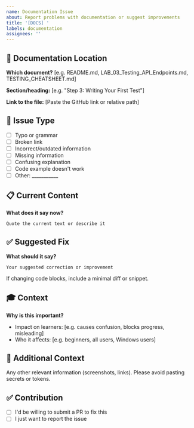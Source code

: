 ```yaml
---
name: Documentation Issue
about: Report problems with documentation or suggest improvements
title: '[DOCS] '
labels: documentation
assignees: ''
---
```

<!--
Template Version: 2.0
Last Updated: October 2025
-->

## 📄 Documentation Location

**Which document?**
[e.g. README.md, LAB_03_Testing_API_Endpoints.md, TESTING_CHEATSHEET.md]

**Section/heading:**
[e.g. "Step 3: Writing Your First Test"]

**Link to the file:**
[Paste the GitHub link or relative path]

## 🐛 Issue Type

- [ ] Typo or grammar
- [ ] Broken link
- [ ] Incorrect/outdated information
- [ ] Missing information
- [ ] Confusing explanation
- [ ] Code example doesn't work
- [ ] Other: ___________

## 📋 Current Content

**What does it say now?**
```
Quote the current text or describe it
```

## ✅ Suggested Fix

**What should it say?**
```
Your suggested correction or improvement
```

If changing code blocks, include a minimal diff or snippet.

## 🎓 Context

**Why is this important?**
- Impact on learners: [e.g. causes confusion, blocks progress, misleading]
- Who it affects: [e.g. beginners, all users, Windows users]

## 📝 Additional Context

Any other relevant information (screenshots, links). Please avoid pasting secrets or tokens.

## ✅ Contribution

- [ ] I'd be willing to submit a PR to fix this
- [ ] I just want to report the issue

